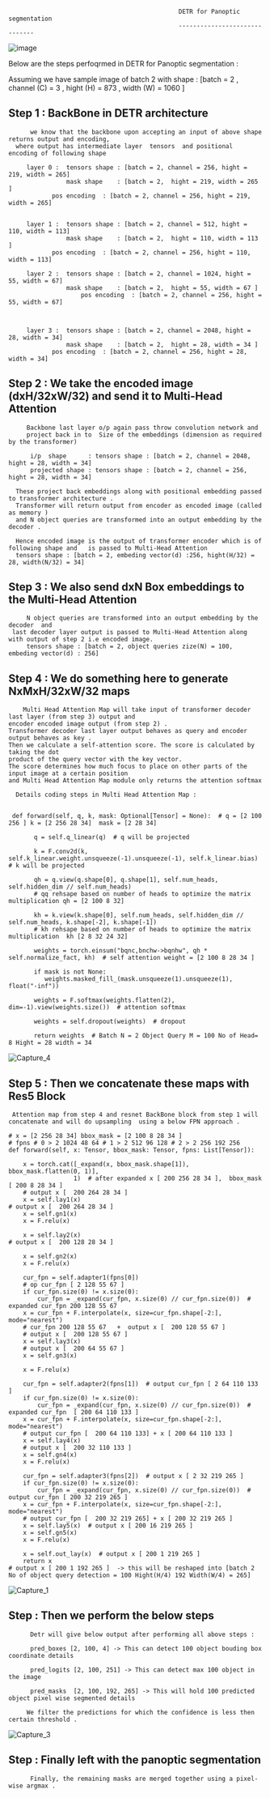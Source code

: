


                                                   DETR for Panoptic segmentation
                                                   ------------------------------
                                                             
 ![image](https://user-images.githubusercontent.com/70502759/158041859-474702f1-b5e0-4498-abe7-34685cdd8183.png)
 
 Below are the steps perfoqrmed in DETR for Panoptic segmentation : 
 
 
 
 Assuming we have sample image of batch 2 with shape : [batch = 2 , channel (C) = 3 , hight (H) = 873 , width (W) = 1060 ]
 
 Step 1  :  BackBone in DETR architecture  
 ----------------------------------------
 
          we know that the backbone upon accepting an input of above shape  returns output and encoding, 
	  where output has intermediate layer  tensors  and positional encoding of following shape 

         layer 0 :  tensors shape : [batch = 2, channel = 256, hight = 219, width = 265] 
                    mask shape    : [batch = 2,  hight = 219, width = 265 ]
		        pos encoding  : [batch = 2, channel = 256, hight = 219, width = 265] 
		   

         layer 1 :  tensors shape : [batch = 2, channel = 512, hight = 110, width = 113] 
                    mask shape    : [batch = 2,  hight = 110, width = 113 ]
		        pos encoding  : [batch = 2, channel = 256, hight = 110, width = 113] 
		   
         layer 2 :  tensors shape : [batch = 2, channel = 1024, hight = 55, width = 67] 
                    mask shape    : [batch = 2,  hight = 55, width = 67 ]
                        pos encoding  : [batch = 2, channel = 256, hight = 55, width = 67] 



         layer 3 :  tensors shape : [batch = 2, channel = 2048, hight = 28, width = 34] 
                    mask shape    : [batch = 2,  hight = 28, width = 34 ]
		        pos encoding  : [batch = 2, channel = 256, hight = 28, width = 34] 

                    
 
 Step 2 : We take the encoded image (dxH/32xW/32) and send it to Multi-Head Attention
 ------------------------------------------------------------------------------------
       
         Backbone last layer o/p again pass throw convolution network and 
         project back in to  Size of the embeddings (dimension as required by the transformer)

          i/p  shape      : tensors shape : [batch = 2, channel = 2048, hight = 28, width = 34] 
          projected shape : tensors shape : [batch = 2, channel = 256, hight = 28, width = 34] 
	  
	  These project back embeddings along with positional embedding passed to transformer architecture .
	  Transformer will return output from encoder as encoded image (called as memory ) 
	  and N object queries are transformed into an output embedding by the decoder . 
	  
	  Hence encoded image is the output of transformer encoder which is of following shape and   is passed to Multi-Head Attention 
	  tensors shape : [batch = 2, embeding vector(d) :256, hight(H/32) = 28, width(N/32) = 34]
	        


        
        

 Step 3 : We also send dxN Box embeddings to the Multi-Head Attention
 --------------------------------------------------------------------
 
         N object queries are transformed into an output embedding by the decoder  and 
	 last decoder layer output is passed to Multi-Head Attention along with output of step 2 i.e encoded image.
         tensors shape : [batch = 2, object queries zize(N) = 100, embeding vector(d) : 256]

 Step 4 : We do something here to generate NxMxH/32xW/32 maps
 ------------------------------------------------------------
 
        Multi Head Attention Map will take input of transformer decoder last layer (from step 3) output and 
	encoder encoded image output (from step 2) .
	Transformer decoder last layer output behaves as query and encoder output behaves as key . 
	Then we calculate a self-attention score. The score is calculated by taking the dot 
	product of the query vector with the key vector. 
	The score determines how much focus to place on other parts of the input image at a certain position 
	and Multi Head Attention Map module only returns the attention softmax
	
	  Details coding steps in Multi Head Attention Map : 
	  
	  
	 def forward(self, q, k, mask: Optional[Tensor] = None):  # q = [2 100 256 ] k = [2 256 28 34]  mask = [2 28 34]
	 
           q = self.q_linear(q)  # q will be projected
	   
           k = F.conv2d(k, self.k_linear.weight.unsqueeze(-1).unsqueeze(-1), self.k_linear.bias)  # k will be projected
	    
           qh = q.view(q.shape[0], q.shape[1], self.num_heads, self.hidden_dim // self.num_heads)	   
           # qq rehsape based on number of heads to optimize the matrix multiplication qh = [2 100 8 32]
	  
           kh = k.view(k.shape[0], self.num_heads, self.hidden_dim // self.num_heads, k.shape[-2], k.shape[-1])
           # kh rehsape based on number of heads to optimize the matrix multiplication  kh [2 8 32 24 32]

           weights = torch.einsum("bqnc,bnchw->bqnhw", qh * self.normalize_fact, kh)  # self attention weight = [2 100 8 28 34 ]

           if mask is not None:
              weights.masked_fill_(mask.unsqueeze(1).unsqueeze(1), float("-inf"))

           weights = F.softmax(weights.flatten(2), dim=-1).view(weights.size())  # attention softmax 

           weights = self.dropout(weights)  # dropout

           return weights  # Batch N = 2 Object Query M = 100 No of Head= 8 Hight = 28 width = 34
	   

![Capture_4](https://user-images.githubusercontent.com/70502759/158050222-87865ae1-a803-4364-9115-c25a4753deba.PNG)

 
 Step 5 : Then we concatenate these maps with Res5 Block
 -------------------------------------------------------
         
	 
	 Attention map from step 4 and resnet BackBone block from step 1 will concatenate and will do upsampling  using a below FPN approach . 
	 
    # x = [2 256 28 34] bbox_mask = [2 100 8 28 34 ]
    # fpns # 0 > 2 1024 48 64 # 1 > 2 512 96 128 # 2 > 2 256 192 256
    def forward(self, x: Tensor, bbox_mask: Tensor, fpns: List[Tensor]):

        x = torch.cat([_expand(x, bbox_mask.shape[1]), bbox_mask.flatten(0, 1)],
                      1)  # after expanded x [ 200 256 28 34 ],  bbox_mask [ 200 8 28 34 ]
        # output x [  200 264 28 34 ]
        x = self.lay1(x)
	# output x [  200 264 28 34 ]
        x = self.gn1(x)
        x = F.relu(x)
	
        x = self.lay2(x)
	# output x [  200 128 28 34 ]

        x = self.gn2(x)
        x = F.relu(x)

        cur_fpn = self.adapter1(fpns[0])
        # op cur_fpn [ 2 128 55 67 ]
        if cur_fpn.size(0) != x.size(0):
            cur_fpn = _expand(cur_fpn, x.size(0) // cur_fpn.size(0))  # expanded cur_fpn 200 128 55 67
        x = cur_fpn + F.interpolate(x, size=cur_fpn.shape[-2:], mode="nearest")
        # cur_fpn 200 128 55 67   +  output x [  200 128 55 67 ]
        # output x [  200 128 55 67 ]
        x = self.lay3(x)
        # output x [  200 64 55 67 ]
        x = self.gn3(x)

        x = F.relu(x)

        cur_fpn = self.adapter2(fpns[1])  # output cur_fpn [ 2 64 110 133 ]
        if cur_fpn.size(0) != x.size(0):
            cur_fpn = _expand(cur_fpn, x.size(0) // cur_fpn.size(0))  # expanded cur_fpn  [ 200 64 110 133 ]
        x = cur_fpn + F.interpolate(x, size=cur_fpn.shape[-2:], mode="nearest")
        # output cur_fpn [  200 64 110 133] + x [ 200 64 110 133 ]
        x = self.lay4(x)
        # output x [  200 32 110 133 ]
        x = self.gn4(x)
        x = F.relu(x)

        cur_fpn = self.adapter3(fpns[2])  # output x [ 2 32 219 265 ]
        if cur_fpn.size(0) != x.size(0):
            cur_fpn = _expand(cur_fpn, x.size(0) // cur_fpn.size(0))  # output cur_fpn [ 200 32 219 265 ]
        x = cur_fpn + F.interpolate(x, size=cur_fpn.shape[-2:], mode="nearest")
        # output cur_fpn [  200 32 219 265] + x [ 200 32 219 265 ]
        x = self.lay5(x)  # output x [ 200 16 219 265 ]
        x = self.gn5(x)
        x = F.relu(x)

        x = self.out_lay(x)  # output x [ 200 1 219 265 ]
        return x  
	# output x [ 200 1 192 265 ]  -> this will be reshaped into [batch 2 No of object query detection = 100 Hight(H/4) 192 Width(W/4) = 265]
	
	 
![Capture_1](https://user-images.githubusercontent.com/70502759/158050613-14e2af1e-822f-45e5-a1ce-38e4b8210b2c.PNG)

	 
	 
 
 Step  : Then we perform the below steps
 ---------------------------------------
 
          Detr will give below output after performing all above steps : 
	  
          pred_boxes [2, 100, 4] -> This can detect 100 object bouding box coordinate details 
	  
          pred_logits [2, 100, 251] -> This can detect max 100 object in the image
	  
          pred_masks  [2, 100, 192, 265] -> This will hold 100 predicted object pixel wise segmented details 
	  
         We filter the predictions for which the confidence is less then certain threshold .
	 
	 
	 

	 

	 
![Capture_3](https://user-images.githubusercontent.com/70502759/158048064-107b938c-a5bd-46c9-b326-dcedcb0e3e86.PNG)

 
 Step  : Finally left with the panoptic segmentation
 ----------------------------------------------------
 
          Finally, the remaining masks are merged together using a pixel-wise argmax . 





                                                            
